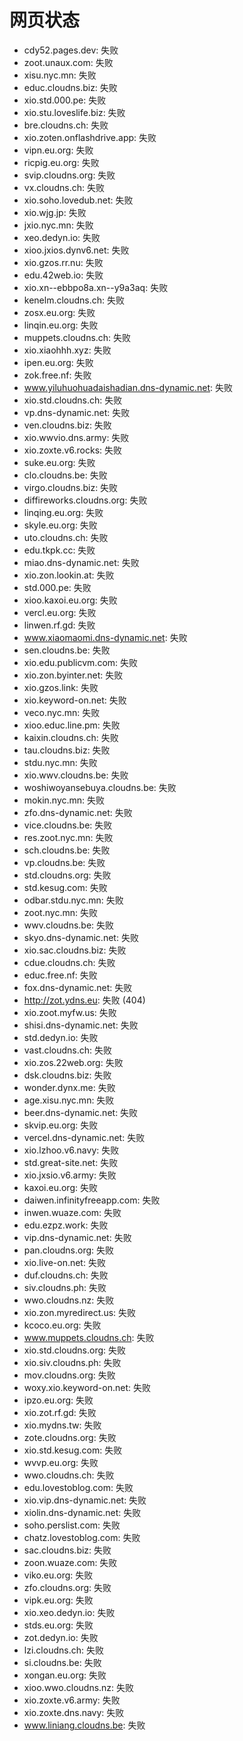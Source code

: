 # 网页状态
- cdy52.pages.dev: 失败
- zoot.unaux.com: 失败
- xisu.nyc.mn: 失败
- educ.cloudns.biz: 失败
- xio.std.000.pe: 失败
- xio.stu.loveslife.biz: 失败
- bre.cloudns.ch: 失败
- xio.zoten.onflashdrive.app: 失败
- vipn.eu.org: 失败
- ricpig.eu.org: 失败
- svip.cloudns.org: 失败
- vx.cloudns.ch: 失败
- xio.soho.lovedub.net: 失败
- xio.wjg.jp: 失败
- jxio.nyc.mn: 失败
- xeo.dedyn.io: 失败
- xioo.jxios.dynv6.net: 失败
- xio.gzos.rr.nu: 失败
- edu.42web.io: 失败
- xio.xn--ebbpo8a.xn--y9a3aq: 失败
- kenelm.cloudns.ch: 失败
- zosx.eu.org: 失败
- linqin.eu.org: 失败
- muppets.cloudns.ch: 失败
- xio.xiaohhh.xyz: 失败
- ipen.eu.org: 失败
- zok.free.nf: 失败
- www.yiluhuohuadaishadian.dns-dynamic.net: 失败
- xio.std.cloudns.ch: 失败
- vp.dns-dynamic.net: 失败
- ven.cloudns.biz: 失败
- xio.wwvio.dns.army: 失败
- xio.zoxte.v6.rocks: 失败
- suke.eu.org: 失败
- clo.cloudns.be: 失败
- virgo.cloudns.biz: 失败
- diffireworks.cloudns.org: 失败
- linqing.eu.org: 失败
- skyle.eu.org: 失败
- uto.cloudns.ch: 失败
- edu.tkpk.cc: 失败
- miao.dns-dynamic.net: 失败
- xio.zon.lookin.at: 失败
- std.000.pe: 失败
- xioo.kaxoi.eu.org: 失败
- vercl.eu.org: 失败
- linwen.rf.gd: 失败
- www.xiaomaomi.dns-dynamic.net: 失败
- sen.cloudns.be: 失败
- xio.edu.publicvm.com: 失败
- xio.zon.byinter.net: 失败
- xio.gzos.link: 失败
- xio.keyword-on.net: 失败
- veco.nyc.mn: 失败
- xioo.educ.line.pm: 失败
- kaixin.cloudns.ch: 失败
- tau.cloudns.biz: 失败
- stdu.nyc.mn: 失败
- xio.wwv.cloudns.be: 失败
- woshiwoyansebuya.cloudns.be: 失败
- mokin.nyc.mn: 失败
- zfo.dns-dynamic.net: 失败
- vice.cloudns.be: 失败
- res.zoot.nyc.mn: 失败
- sch.cloudns.be: 失败
- vp.cloudns.be: 失败
- std.cloudns.org: 失败
- std.kesug.com: 失败
- odbar.stdu.nyc.mn: 失败
- zoot.nyc.mn: 失败
- wwv.cloudns.be: 失败
- skyo.dns-dynamic.net: 失败
- xio.sac.cloudns.biz: 失败
- cdue.cloudns.ch: 失败
- educ.free.nf: 失败
- fox.dns-dynamic.net: 失败
- http://zot.ydns.eu: 失败 (404)
- xio.zoot.myfw.us: 失败
- shisi.dns-dynamic.net: 失败
- std.dedyn.io: 失败
- vast.cloudns.ch: 失败
- xio.zos.22web.org: 失败
- dsk.cloudns.biz: 失败
- wonder.dynx.me: 失败
- age.xisu.nyc.mn: 失败
- beer.dns-dynamic.net: 失败
- skvip.eu.org: 失败
- vercel.dns-dynamic.net: 失败
- xio.lzhoo.v6.navy: 失败
- std.great-site.net: 失败
- xio.jxsio.v6.army: 失败
- kaxoi.eu.org: 失败
- daiwen.infinityfreeapp.com: 失败
- inwen.wuaze.com: 失败
- edu.ezpz.work: 失败
- vip.dns-dynamic.net: 失败
- pan.cloudns.org: 失败
- xio.live-on.net: 失败
- duf.cloudns.ch: 失败
- siv.cloudns.ph: 失败
- wwo.cloudns.nz: 失败
- xio.zon.myredirect.us: 失败
- kcoco.eu.org: 失败
- www.muppets.cloudns.ch: 失败
- xio.std.cloudns.org: 失败
- xio.siv.cloudns.ph: 失败
- mov.cloudns.org: 失败
- woxy.xio.keyword-on.net: 失败
- ipzo.eu.org: 失败
- xio.zot.rf.gd: 失败
- xio.mydns.tw: 失败
- zote.cloudns.org: 失败
- xio.std.kesug.com: 失败
- wvvp.eu.org: 失败
- wwo.cloudns.ch: 失败
- edu.lovestoblog.com: 失败
- xio.vip.dns-dynamic.net: 失败
- xiolin.dns-dynamic.net: 失败
- soho.perslist.com: 失败
- chatz.lovestoblog.com: 失败
- sac.cloudns.biz: 失败
- zoon.wuaze.com: 失败
- viko.eu.org: 失败
- zfo.cloudns.org: 失败
- vipk.eu.org: 失败
- xio.xeo.dedyn.io: 失败
- stds.eu.org: 失败
- zot.dedyn.io: 失败
- lzi.cloudns.ch: 失败
- si.cloudns.be: 失败
- xongan.eu.org: 失败
- xioo.wwo.cloudns.nz: 失败
- xio.zoxte.v6.army: 失败
- xio.zoxte.dns.navy: 失败
- www.liniang.cloudns.be: 失败
